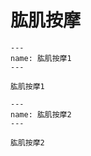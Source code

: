 # 肱肌按摩

```{figure} /_static/img/2022-02-02-11-17-32.png
---
name: 肱肌按摩1
---

肱肌按摩1
```

```{figure} /_static/img/2022-02-02-11-17-56.png
---
name: 肱肌按摩2
---

肱肌按摩2
```